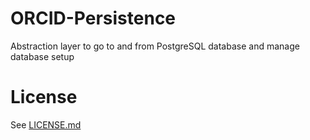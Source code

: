# ORCID-Persistence
Abstraction layer to go to and from PostgreSQL database and manage database setup

    
# License
See [LICENSE.md](https://github.com/ORCID/ORCID-Work-in-Progress/blob/master/LICENSE.md)

